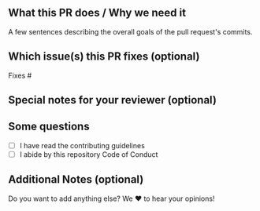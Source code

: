 <!--  Thanks for sending a pull request!  Here are some tips for you:
1. If this is your first time, read our contributor guidelines https://github.com/street-party/api/blob/master/.github/CONTRIBUTING.md
-->

## What this PR does / Why we need it
A few sentences describing the overall goals of the pull request's commits.

## Which issue(s) this PR fixes (optional) 
<!--Fixes #<issue number>(, fixes #<issue_number>, ...) format, will close the issue(s) when PR gets merged)-->
Fixes #

## Special notes for your reviewer (optional)



## Some questions
- [ ] I have read the contributing guidelines
- [ ] I abide by this repository Code of Conduct

<!--You can leave this and check them once the PR has been created.-->

## Additional Notes (optional)
Do you want to add anything else? We :heart: to hear your opinions!
